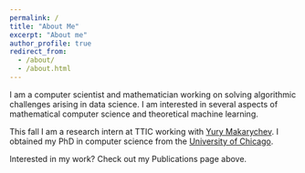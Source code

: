 ```yaml
---
permalink: /
title: "About Me"
excerpt: "About me"
author_profile: true
redirect_from:
  - /about/
  - /about.html
---
```


I am a computer scientist and mathematician working on solving algorithmic challenges arising in data science. I am interested in several aspects of mathematical computer science and theoretical machine learning.

This fall I am a research intern at TTIC working with [Yury Makarychev](https://home.ttic.edu/~yury/). I obtained my PhD in computer science from the [University of Chicago](https://www.uchicago.edu/). 

Interested in my work? Check out my Publications page above.

<!--I am a PhD candidate in the department of Computer Science at the [University of Chicago](https://www.uchicago.edu/), working on designing algorithms for problems arising in Data Science. I am interested in several aspects of Mathematical Computer Science and Theoretical Machine Learning.-->

<!--I am lucky to be mentored by [Yury Makarychev](https://home.ttic.edu/~yury/), [Lorenzo Orecchia](https://www.orecchia.net), and [Ali Vakilian](http://www.mit.edu/~vakilian/).-->
<!--

-->